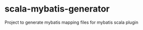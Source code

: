 scala-mybatis-generator
=======================

Project to generate mybatis mapping files for mybatis scala plugin